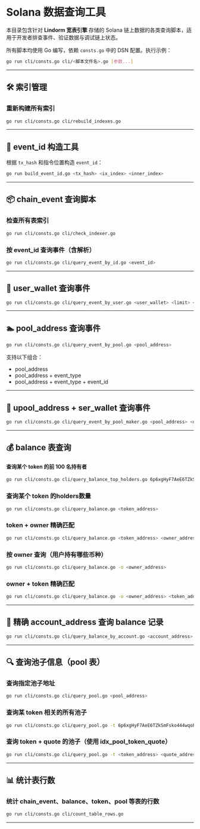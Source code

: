 # Solana 数据查询工具

本目录包含针对 **Lindorm 宽表引擎** 存储的 Solana 链上数据的各类查询脚本，适用于开发者排查事件、验证数据与调试链上状态。

所有脚本均使用 Go 编写，依赖 `consts.go` 中的 DSN 配置。执行示例：

```bash
go run cli/consts.go cli/<脚本文件名>.go [参数...]
```

---

## 🛠 索引管理

### 重新构建所有索引

```bash
go run cli/consts.go cli/rebuild_indexes.go
```

---

## 🧮 event_id 构造工具

根据 `tx_hash` 和指令位置构造 `event_id`：

```bash
go run build_event_id.go <tx_hash> <ix_index> <inner_index>
```

---

## 📦 chain_event 查询脚本

### 检查所有表索引

```bash
go run cli/consts.go cli/check_indexer.go
```

### 按 event_id 查询事件（含解析）

```bash
go run cli/consts.go cli/query_event_by_id.go <event_id>
```

---

## 👤 user_wallet 查询事件

```bash
go run cli/consts.go cli/query_event_by_user.go <user_wallet> <limit> <event_id> <event_type>
```

---

## 🏊 pool_address 查询事件

```bash
go run cli/consts.go cli/query_event_by_pool.go <pool_address>
```

支持以下组合：

- pool_address
- pool_address + event_type
- pool_address + event_type + event_id

---

## 👤 upool_address + ser_wallet 查询事件

```bash
go run cli/consts.go cli/query_event_by_pool_maker.go <pool_address> <user_wallet> <event_type>  <event_id> <limit>
```

---

## 💰 balance 表查询

#### 查询某个 token 的前 100 名持有者

```bash
go run cli/consts.go cli/query_balance_top_holders.go 6p6xgHyF7AeE6TZkSmFsko444wqoP15icUSqi2jfGiPN 100
```

### 查询某个 token 的holders数量

```bash
go run cli/consts.go cli/query_balance.go <token_address>
```

### token + owner 精确匹配

```bash
go run cli/consts.go cli/query_balance.go <token_address> <owner_address>
```

### 按 owner 查询（用户持有哪些币种）

```bash
go run cli/consts.go cli/query_balance.go -o <owner_address>
```

### owner + token 精确匹配

```bash
go run cli/consts.go cli/query_balance.go -o <owner_address> <token_address>
```

---

## 📄 精确 account_address 查询 balance 记录

```bash
go run cli/consts.go cli/query_balance_by_account.go <account_address>
```

---

## 🔍 查询池子信息（pool 表）

### 查询指定池子地址

```bash
go run cli/consts.go cli/query_pool.go <pool_address>
```

### 查询某 token 相关的所有池子

```bash
go run cli/consts.go cli/query_pool.go -t 6p6xgHyF7AeE6TZkSmFsko444wqoP15icUSqi2jfGiPN
```

### 查询 token + quote 的池子（使用 idx_pool_token_quote）

```bash
go run cli/consts.go cli/query_pool.go -t <token_address> <quote_address>
```

---

## 📊 统计表行数

### 统计 chain_event、balance、token、pool 等表的行数

```bash
go run cli/consts.go cli/count_table_rows.go
```

---
